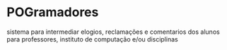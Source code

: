 # POGramadores
sistema para intermediar elogios, reclamações e comentarios dos alunos para professores, instituto de computação e/ou disciplinas
